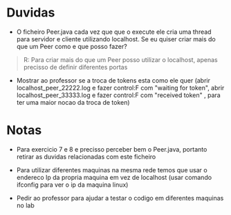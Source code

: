 # Duvidas  
+ O ficheiro Peer.java cada vez que que o execute ele cria uma thread para servidor e cliente utilizando localhost. Se eu quiser criar mais do que um Peer como e que posso fazer? 
>R: Para criar mais do que um Peer posso utilizar o localhost, apenas precisso de definir diferentes portas 

+ Mostrar ao professor se a troca de tokens esta como ele quer (abrir localhost_peer_22222.log e fazer control:F com "waiting for token", abrir localhost_peer_33333.log e fazer control:F com "received token" , para ter uma maior nocao da troca de token)

# Notas
+ Para exercicio 7 e 8 e precisso perceber bem o Peer.java, portanto retirar as duvidas relacionadas com este ficheiro

+ Para utilizar diferentes maquinas na mesma rede temos que usar o endereco Ip da propria maquina em vez de localhost (usar comando ifconfig para ver o ip da maquina linux)

+ Pedir ao professor para ajudar a testar o codigo em diferentes maquinas no lab

